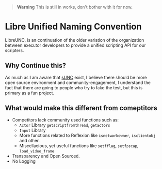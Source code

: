 > **Warning**
> This is still in works, don't bother with it for now.

# Libre Unified Naming Convention
LibreUNC, is an continuation of the older variation of the organization between executor developers to provide a unified scripting API for our scripters.

## Why Continue this?
As much as I am aware that [sUNC](https://sunc.su) exist, I believe there should be more open source environment and community-engagement, I understand the fact that there are going to people who try to fake the test, but this is primary as a fun project. 

## What would make this different from comeptitors
- Competitors lack community used functions such as:
    - `Actor` Library `getscriptfromthread`, `getactors`
    - `Input` Library
    - More functions related to Reflexion like `isnetworkowner`, `isclientobj` and other.
    - Miscellacious, yet useful functions like `setfflag`, `setfpscap`, `load_video_frame`
- Transparency and Open Sourced.
- No Logging
